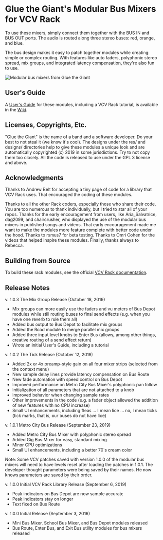 # Glue the Giant's Modular Bus Mixers for VCV Rack

To use these mixers, simply connect them together with the BUS IN and BUS OUT ports.
The audio is routed along three stereo buses: red, orange, and blue.

The bus design makes it easy to patch together modules while creating simple or complex routing.
With features like auto faders, polyphonic stereo spread, mix groups, and integrated latency compensation, they're also fun to use.

![Modular bus mixers from Glue the Giant](https://github.com/gluethegiant/gtg-rack/blob/master/design/screenshot.png)

## User's Guide

A [User's Guide](https://github.com/gluethegiant/gtg-rack/wiki) for these modules, including a VCV Rack tutorial, is available in the [Wiki](https://github.com/gluethegiant/gtg-rack/wiki).

## Licenses, Copyrights, Etc.

"Glue the Giant" is the name of a band and a software developer.
Do your best to not steal it (we know it's cool).
The designs under the res/ and designs/ directories help to give these modules a unique look and are automatically copyrighted (c) 2019 in some jurisdictions.
Try to not copy them too closely.
All the code is released to use under the GPL 3 license and above.

## Acknowledgments 

Thanks to Andrew Belt for accepting a tiny page of code for a library that VCV Rack uses.
That encouraged the coding of these modules.

Thanks to all the other Rack coders, especially those who share their code.
You are too numerous to thank individually, but I tried to star all of your repos.
Thanks for the early encouragement from users, like Aria_Salvatrice, dag2099, and chaircrusher, who displayed the use of the modular bus mixers in published songs and videos.
That early encouragement made me want to make the modules more feature complete with better code under the hood.
Thanks to rsmus7 for beta testing.
Thanks to Omri Cohen for the videos that helped inspire these modules.
Finally, thanks always to Rebecca.

## Building from Source

To build these rack modules, see the official [VCV Rack documentation](https://vcvrack.com/manual/Building.html).

## Release Notes

v. 1.0.3 The Mix Group Release (October 18, 2019)

- Mix groups can more easily use the faders and vu meters of Bus Depot modules while still routing buses to final send effects (e.g. when you have one reverb to rule them all)
- Added bus output to Bus Depot to facilitate mix groups
- Added the Road module to merge parallel mix groups 
- Added three input level knobs to Enter Bus (allows, among other things, creative routing of a send effect return)
- Wrote an initial User's Guide, including a tutorial

v. 1.0.2 The Tick Release (October 12, 2019)

- Added 2x or 4x preamp-style gain on all four mixer strips (selected from the context menu)
- New sample delay lines provide latency compensation on Bus Route
- New fade automation with speed control on Bus Depot
- Improved performance on Metro City Bus Mixer's polyphonic pan follow
- Initialization of all parameters that are not attached to a knob
- Improved behavior when changing sample rates
- Other improvements in the code (e.g. a fader object allowed the addition of new features with no CPU increase)
- Small UI enhancements, including fleas ... I mean lice ... no, I mean ticks (tick marks, that is, our buses do not have lice)

v. 1.0.1 Metro City Bus Release (September 23, 2019)

- Added Metro City Bus Mixer with polyphonic stereo spread
- Added Gig Bus Mixer for easy, standard mixing
- Minor CPU optimizations
- Small UI enhancements, including a better 70's cream color

Note: Some VCV patches saved with version 1.0.0 of the modular bus mixers will need to have levels reset after loading the patches in 1.0.1.
The developer thought parameters were being saved by their names.
He now knows parameters are saved by their order.

v. 1.0.0 Initial VCV Rack Library Release (September 6, 2019)

- Peak indicators on Bus Depot are now sample accurate
- Peak indicators stay on longer
- Text fixed on Bus Route

v. 1.0.0 Initial Release (September 3, 2019)

- Mini Bus Mixer, School Bus Mixer, and Bus Depot modules released
- Bus Route, Enter Bus, and Exit Bus utility modules for bus mixers released
